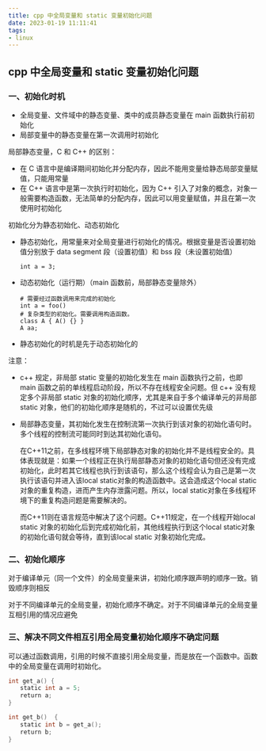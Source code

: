 ```yaml
---
title: cpp 中全局变量和 static 变量初始化问题
date: 2023-01-19 11:11:41
tags:
- linux
---
```


## cpp 中全局变量和 static 变量初始化问题

### 一、初始化时机

- 全局变量、文件域中的静态变量、类中的成员静态变量在 main 函数执行前初始化
- 局部变量中的静态变量在第一次调用时初始化

局部静态变量，C 和 C++ 的区别：

- 在 C 语言中是编译期间初始化并分配内存，因此不能用变量给静态局部变量赋值，只能用常量
- 在 C++ 语言中是第一次执行时初始化，因为 C++ 引入了对象的概念，对象一般需要构造函数，无法简单的分配内存，因此可以用变量赋值，并且在第一次使用时初始化

初始化分为静态初始化、动态初始化

- 静态初始化，用常量来对全局变量进行初始化的情况。根据变量是否设置初始值分别放于 data segment 段（设置初值）和 bss 段（未设置初始值）

  ```
  int a = 3;
  ```

- 动态初始化（运行期）（main 函数前，局部静态变量除外）

  ```
  # 需要经过函数调用来完成的初始化
  int a = foo()
  # 复杂类型的初始化。需要调用构造函数。
  class A { A() {} }
  A aa;
  ```

- 静态初始化的时机是先于动态初始化的

注意：

- c++ 规定，非局部 static 变量的初始化发生在 main 函数执行之前，也即 main 函数之前的单线程启动阶段，所以不存在线程安全问题。但 c++ 没有规定多个非局部 static 对象的初始化顺序，尤其是来自于多个编译单元的非局部 static 对象，他们的初始化顺序是随机的，不过可以设置优先级

- 局部静态变量，其初始化发生在控制流第一次执行到该对象的初始化语句时。多个线程的控制流可能同时到达其初始化语句。

  在C++11之前，在多线程环境下局部静态对象的初始化并不是线程安全的。具体表现就是：如果一个线程正在执行局部静态对象的初始化语句但还没有完成初始化，此时若其它线程也执行到该语句，那么这个线程会认为自己是第一次执行该语句并进入该local static对象的构造函数中。这会造成这个local static对象的重复构造，进而产生内存泄露问题。所以，local static对象在多线程环境下的重复构造问题是需要解决的。

  而C++11则在语言规范中解决了这个问题。C++11规定，在一个线程开始local static 对象的初始化后到完成初始化前，其他线程执行到这个local static对象的初始化语句就会等待，直到该local static 对象初始化完成。

### 二、初始化顺序

对于编译单元（同一个文件）的全局变量来讲，初始化顺序跟声明的顺序一致。销毁顺序则相反

对于不同编译单元的全局变量，初始化顺序不确定。对于不同编译单元的全局变量互相引用的情况应避免

### 三、解决不同文件相互引用全局变量初始化顺序不确定问题

可以通过函数调用，引用的时候不直接引用全局变量，而是放在一个函数中。函数中的全局变量在调用时初始化。

```c++
int get_a() { 
　　static int a = 5; 
　　return a; 
}

int get_b()  { 
　　static int b = get_a(); 
　　return b; 
}
```



